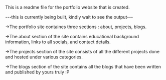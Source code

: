 This is a readme file for the portfolio website that is created.

---this is currently being built, kindly wait to see the output---

->The portfolio site containes three sections : about, projects, blogs.

->The about section of the site contains educational background information, links to all socials, and contact details.

->The projects section of the site consists of all the different projects done and hosted under various categories.

->The blogs section of the site contains all the blogs that have been written and published by yours truly :P
